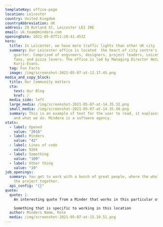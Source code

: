 ```yaml
---
templateKey: office-page
location: Leicester
country: United Kingdom
countryAbbreviation: UK
address: 29 Rutland St, Leicester LE1 1RE
email: uk.team@mindera.com
openingDate: 2021-05-07T11:20:41.453Z
hero:
  title: In Leicester, we have more traffic lights than other UK city
  summary: Our Leicester office is located  the heart of city centre's culture
    quarter. Comprised of engineers, designers, project leaders, Leicester FC
    fans, and pizza lovers. The office is led by Managing Director Hetal
    Kurji-Evans.
  tag: Fun Facts
  image: /img/screenshot-2021-05-07-at-12.17.45.png
media_and_copy_block:
  title: Our Community matters
  cta:
    text: Our Blog
    href: /
  media_side: left
  large_media: /img/screenshot-2021-05-07-at-14.35.32.png
  small_media: /img/screenshot-2021-05-07-at-14.35.40.png
  summary: This is an example of text for the user to read, it explains who we are
    and what we do. Mindera is a software agency.
stats:
  - label: Opened
    value: "2016"
  - label: Minders
    value: "42"
  - label: Lines of code
    value: 926k
  - label: Something
    value: "109"
  - label: Other thing
    value: "19"
job_openings:
  summary: You get to work with a bunch of great people, where the whole team owns
    the project together.
  api_config: "{}"
quote:
  quote: |-
    An interesting quote from a Minder that works in this particular office.

    Something that is specific to working in this location
  author: Minders Name, Role
  media: /img/screenshot-2021-05-07-at-15.19.51.png
---
```

